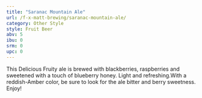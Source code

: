 ```yaml
---
title: "Saranac Mountain Ale"
url: /f-x-matt-brewing/saranac-mountain-ale/
category: Other Style
style: Fruit Beer
abv: 5
ibu: 0
srm: 0
upc: 0
---
```

This Delicious Fruity ale is brewed with blackberries, raspberries and sweetened with a touch of blueberry honey. Light and refreshing.With a reddish-Amber color, be sure to look for the ale bitter and berry sweetness. Enjoy!
